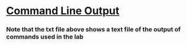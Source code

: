 # [Command Line Output](/Labs/Lab2/lab2_output.txt)
### Note that the txt file above shows a text file of the output of commands used in the lab
